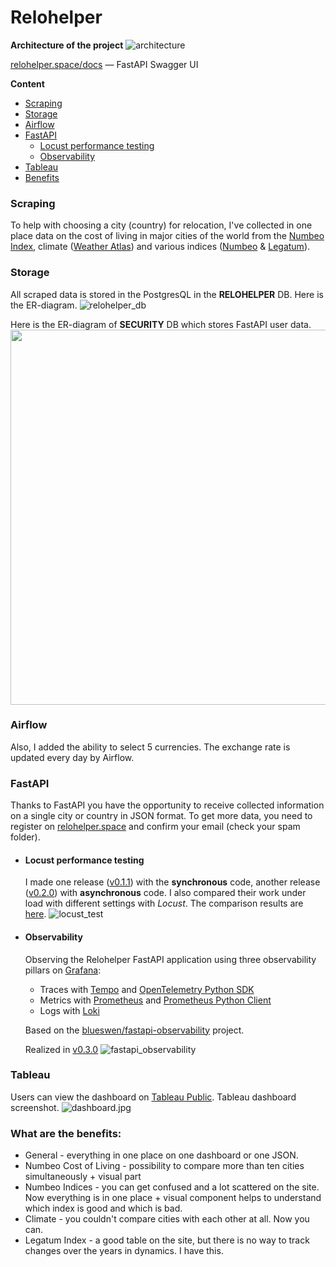 # Relohelper

**Architecture of the project**
![architecture](./docs/images/architecture.png)

[relohelper.space/docs](http://relohelper.space/docs)  — FastAPI Swagger UI

**Content**
- [Scraping](#Scraping)
- [Storage](#Storage)
- [Airflow](#Airflow)
- [FastAPI](#FastAPI)
  - [Locust performance testing](#Locust-performance-testing)
  - [Observability](#Observability)
- [Tableau](#Tableau)
- [Benefits](#What-are-the-benefits)

### Scraping
To help with choosing a city (country) for relocation, I've collected in one place data on the cost of living in major cities of the world from the [Numbeo Index](https://www.numbeo.com/cost-of-living/rankings_current.jsp), climate ([Weather Atlas](https://www.weather-atlas.com/)) and various indices ([Numbeo](https://www.numbeo.com/cost-of-living/) & [Legatum](https://www.prosperity.com/rankings)).

### Storage
All scraped data is stored in the PostgresQL in the **RELOHELPER** DB.
Here is the ER-diagram.
![relohelper_db](./docs/images/relohelper_db.png)

Here is the ER-diagram of **SECURITY** DB which stores FastAPI user data.
<img src="./docs/images/security_db.png" width="600">

### Airflow
Also, I added the ability to select 5 currencies. The exchange rate is updated every day by Airflow.

### FastAPI
Thanks to FastAPI you have the opportunity to receive collected information on a single city or country in JSON format. To get more data, you need to register on [relohelper.space](http://relohelper.space/docs) and confirm your email (check your spam folder).

- #### Locust performance testing
  I made one release ([v0.1.1](https://github.com/denis-k2/relohelper/releases/tag/v0.1.1)) with the **synchronous** code, another release ([v0.2.0](https://github.com/denis-k2/relohelper/releases/tag/v0.2.0)) with **asynchronous** code. I also compared their work under load with different settings with *Locust*. The comparison results are [here](https://github.com/denis-k2/relohelper/blob/main/fastapi/tests/locust/summary_table.md).
  ![locust_test](./docs/images/locust_test.png)
- #### Observability
  Observing the Relohelper FastAPI application using three observability pillars on [Grafana](https://github.com/grafana/grafana):
   - Traces with [Tempo](https://github.com/grafana/tempo) and [OpenTelemetry Python SDK](https://github.com/open-telemetry/opentelemetry-python)
   - Metrics with [Prometheus](https://prometheus.io/) and [Prometheus Python Client](https://github.com/prometheus/client_python)
   - Logs with [Loki](https://github.com/grafana/loki)
  
  Based on the [blueswen/fastapi-observability](https://github.com/blueswen/fastapi-observability) project.
  
  Realized in [v0.3.0](https://github.com/denis-k2/relohelper/releases/tag/v0.3.0)
   ![fastapi_observability](./docs/images/fastapi_observability.png)
### Tableau
Users can view the dashboard on [Tableau Public](https://public.tableau.com/app/profile/smagindenis/viz/relohelper/Dashboard1#1).
Tableau dashboard screenshot.
![dashboard.jpg](./docs/images/dashboard.jpg)

### What are the benefits:
- General - everything in one place on one dashboard or one JSON.
- Numbeo Cost of Living - possibility to compare more than ten cities simultaneously + visual part
- Numbeo Indices - you can get confused and a lot scattered on the site. Now everything is in one place + visual component helps to understand which index is good and which is bad.
- Climate - you couldn't compare cities with each other at all. Now you can.
- Legatum Index - a good table on the site, but there is no way to track changes over the years in dynamics. I have this.











